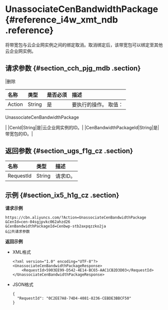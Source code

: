 # UnassociateCenBandwidthPackage {#reference_i4w_xmt_ndb .reference}

将带宽包与云企业网实例之间的绑定取消。取消绑定后，该带宽包可以绑定至其他云企业网实例。

## 请求参数 {#section_cch_pjg_mdb .section}

|删除

名称|类型|是否必须|描述|
|:-----|:-|:---|:-|
|Action|String|是| 要执行的操作。 取值：

 UnassociateCenBandwidthPackage

 |
|CenId|String|是|云企业网实例的ID。|
|CenBandwidthPackageId|String|是|带宽包的ID。|

## 返回参数 {#section_ugs_f1g_cz .section}

|名称|类型|描述|
|:-|:-|:-|
|RequestId|String|请求ID。|

## 示例 {#section_ix5_h1g_cz .section}

**请求示例**

``` {#createVPCpub}
https://cbn.aliyuncs.com/?Action=UnassociateCenBandwidthPackage
&CenId=cen-04sgjpvkc062ahzd26
&CenBandwidthPackageId=Cenbwp-stb2axpqzzko2ja
&公共请求参数
```

**返回示例**

-   XML格式

    ```
    <?xml version="1.0" encoding="UTF-8"?>
    <UnassociateCenBandwidthPackageResponse>
        <RequestId>5903EE99-D542-4E14-BC65-AAC1CB2D3D03</RequestId>
    </UnassociateCenBandwidthPackageResponse>
    ```

-   JSON格式

    ```
    {
      "RequestId": "0C2EE7A8-74D4-4081-8236-CEBDE3BBCF50"
    }
    ```


